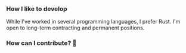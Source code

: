 ### How I like to develop

While I've worked in several programming languages, I prefer Rust. I'm open to long-term contracting and permanent positions.

### How can I contribute? 👋
